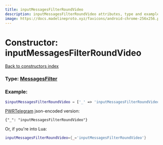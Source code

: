 ```yaml
---
title: inputMessagesFilterRoundVideo
description: inputMessagesFilterRoundVideo attributes, type and example
image: https://docs.madelineproto.xyz/favicons/android-chrome-256x256.png
---
```

# Constructor: inputMessagesFilterRoundVideo  
[Back to constructors index](index.md)






### Type: [MessagesFilter](../types/MessagesFilter.md)


### Example:

```php
$inputMessagesFilterRoundVideo = ['_' => 'inputMessagesFilterRoundVideo'];
```  

[PWRTelegram](https://pwrtelegram.xyz) json-encoded version:

```
{"_": "inputMessagesFilterRoundVideo"}
```


Or, if you're into Lua:

```lua
inputMessagesFilterRoundVideo={_='inputMessagesFilterRoundVideo'}

```


